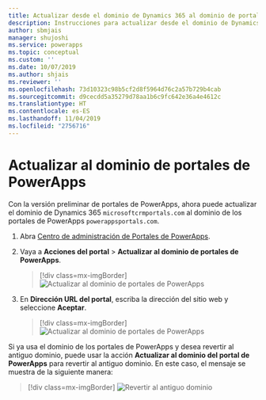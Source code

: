 ```yaml
---
title: Actualizar desde el dominio de Dynamics 365 al dominio de portales de PowerApps | MicrosoftDocs
description: Instrucciones para actualizar desde el dominio de Dynamics 365 al dominio de portales de PowerApps.
author: sbmjais
manager: shujoshi
ms.service: powerapps
ms.topic: conceptual
ms.custom: ''
ms.date: 10/07/2019
ms.author: shjais
ms.reviewer: ''
ms.openlocfilehash: 73d10323c98b5cf2d8f5964d76c2a57b729b4cab
ms.sourcegitcommit: d9cecdd5a35279d78aa1b6c9fc642e36a4e4612c
ms.translationtype: HT
ms.contentlocale: es-ES
ms.lasthandoff: 11/04/2019
ms.locfileid: "2756716"
---
```

# <a name="update-to-powerapps-portals-domain"></a>Actualizar al dominio de portales de PowerApps

Con la versión preliminar de portales de PowerApps, ahora puede actualizar el dominio de Dynamics 365 `microsoftcrmportals.com` al dominio de los portales de PowerApps `powerappsportals.com`.

1. Abra [Centro de administración de Portales de PowerApps](admin-overview.md).

2. Vaya a **Acciones del portal** > **Actualizar al dominio de portales de PowerApps**.

    > [!div class=mx-imgBorder]
    > ![Actualizar al dominio de portales de PowerApps](../media/update-portal-domain-button.png "Actualizar al dominio de portales de PowerApps")

3. En **Dirección URL del portal**, escriba la dirección del sitio web y seleccione **Aceptar**.

    > [!div class=mx-imgBorder]
    > ![Actualizar al dominio de portales de PowerApps](../media/update-portal-domain.png "Actualizar al dominio de portales de PowerApps")

Si ya usa el dominio de los portales de PowerApps y desea revertir al antiguo dominio, puede usar la acción **Actualizar al dominio del portal de PowerApps** para revertir al antiguo dominio. En este caso, el mensaje se muestra de la siguiente manera:

> [!div class=mx-imgBorder]
> ![Revertir al antiguo dominio](../media/revert-portal-domain.png "Revertir al antiguo dominio")
